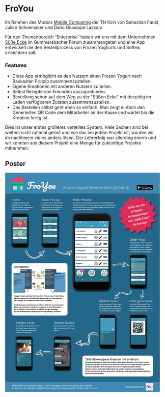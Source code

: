 # FroYou

Im Rahmen des Moduls [Mobile Computing](https://wiki.moxd.io/display/WPFMoCoSS18/WPF+Mobile+Computing+SS2018+Home) der TH Köln von Sebastian Faust, Julian Schoemaker und Dario Giuseppe Lazzara

Für den Themenbereich “Enterprise” haben wir uns mit dem Unternehmen [Süße Ecke](https://www.forum-gummersbach.info/shop/sascha-stange/) im Gummersbacher Forum zusammengetan und eine App entwickelt die den Bestellprozess von Frozen Yoghurts und Softeis erleichtern soll.

### Features

- Diese App ermöglicht es den Nutzern einen Frozen Yogurt nach Baukasten Prinzip zusammenzustellen.
- Eigene Kreationen mit anderen Nutzern zu teilen.
- Selbst Rezepte von Freunden auszuprobieren. 
- Bestellung schon auf dem Weg zu der "Süßen Ecke" mit derzeitig im Laden verfügbaren Zutaten zusammenzustellen. 
- Das Bestellen selbst geht eben so einfach. Man zeigt einfach den Generierten QR Code dem Mitarbeiter an der Kasse und wartet bis die Kreation fertig ist.

Dies ist unser erstes größeres verteiltes System. Viele Sachen sind bei weitem nicht optimal gelöst und wie das bei jedem Projekt ist, würden wir im nachhinein vieles anders lösen.
Der Lehrerfolg war allerding enorm und wir konnten aus diesem Projekt eine Menge für zukünftige Projekte mitnehmen.

## Poster

![FroYou Poster 28.06.2018](Material/Poster/froYou_poster.jpg)
